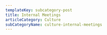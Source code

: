 ```yaml
---
templateKey: subcategory-post
title: Internal Meetings
articleCategory: Culture
subCategoryName: culture-internal-meetings
---
```


